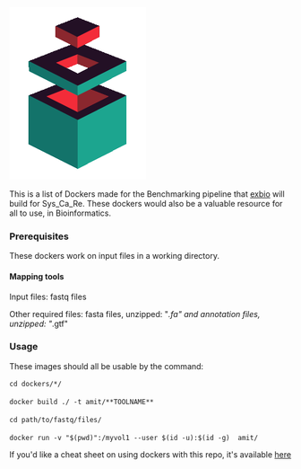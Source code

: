 
![DICAST](docs/source/img/icon.png)

This is a list of Dockers made for the Benchmarking pipeline that [exbio](https://www.baumbachlab.net/) will build for Sys_Ca_Re. These dockers would also be a valuable resource for all to use, in Bioinformatics. 

### Prerequisites

These dockers work on input files in a working directory. 

#### Mapping tools

Input files: fastq files 



Other required files:  fasta files, unzipped: "*.fa" and annotation files, unzipped: "*.gtf"

### Usage
These images should all be usable by the command:
```shell
cd dockers/*/

docker build ./ -t amit/**TOOLNAME**

cd path/to/fastq/files/

docker run -v "$(pwd)":/myvol1 --user $(id -u):$(id -g)  amit/

```

If you'd like a cheat sheet on using dockers with this repo, it's available [here](https://gitlab.lrz.de/ge46ban/dockers/-/wikis/Docker-commands-CHEAT-SHEET)
